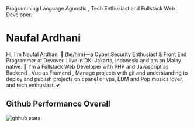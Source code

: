 Programming Language Agnostic , Tech Enthusiast and Fullstack Web Developer.

# Naufal Ardhani

Hi, I'm Naufal Ardhani 👨 (he/him)—a Cyber Security Enthusiast & Front End Programmer at Devover. I live in DKI Jakarta, Indonesia and am an Malay native. 🙌 I'm a Fullstack Web Developer with PHP and Javascript as Backend , Vue as Frontend , Manage projects with git and understanding to deploy and publish projects on cpanel or vps, EDM and Pop musics lover, and tech enthusiast. 💕

## Github Performance Overall

![github stats](https://github-readme-stats.vercel.app/api?username=naufalardhani&show_icons=true)


